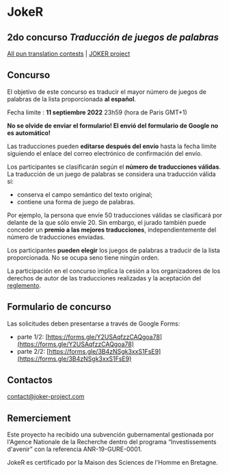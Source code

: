 # JokeR

## 2do concurso *Traducción de juegos de palabras*


[All pun translation contests](../index) | [JOKER project](../../clef-2022/index)
<br>

## Concurso

El objetivo de este concurso es traducir el mayor número de juegos de palabras de la lista proporcionada **al español**. 

Fecha limite : **11 septiembre 2022** 23h59 (hora de Paris GMT+1)

**No se olvide de enviar el formulario! El envió del formulario de Google no es automático!**

Las traducciones pueden **editarse después del envío** hasta la fecha límite siguiendo el enlace del correo electrónico de confirmación del envío.

Los participantes se clasificarán según el **número de traducciones válidas**. La traducción de un juego de palabras se considera una traducción válida si:
- conserva el campo semántico del texto original;
- contiene una forma de juego de palabras.   

Por ejemplo, la persona que envíe 50 traducciones válidas se clasificará por delante de la que sólo envíe 20. Sin embargo, el jurado también puede conceder un **premio a las mejores traducciones**, independientemente del número de traducciones enviadas.

Los participantes **pueden elegir** los juegos de palabras a traducir de la lista proporcionada. No se ocupa seno tiene ningún orden. 

La participación en el concurso implica la cesión a los organizadores de los derechos de autor de las traducciones realizadas y la aceptación del [reglemento](https://github.com/joker-project/pun-translation-contest/blob/gh-pages/1st-Spanish-contest/concurso-joker-All-julio-2022.pdf).


## Formulario de concurso

Las solicitudes deben presentarse a través de Google Forms: 
* parte 1/2: [https://forms.gle/Y2USAqfzzCAQgoa78](https://forms.gle/Y2USAqfzzCAQgoa78)    
* parte 2/2: [https://forms.gle/3B4zNSgk3xxS1FsE9](https://forms.gle/3B4zNSgk3xxS1FsE9)    


## Contactos
[contact@joker-project.com](mailto:contact@joker-project.com)

## Remerciement
Este proyecto ha recibido una subvención gubernamental gestionada por l'Agence Nationale de la Recherche dentro del programa “Investissements d'avenir” con la referencia ANR-19-GURE-0001.

JokeR es certificado por la Maison des Sciences de l'Homme en Bretagne.
